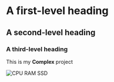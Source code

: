 # A first-level heading
## A second-level heading
### A third-level heading

This is my **Complex** project

![CPU RAM SSD](Screenshot.jpg)